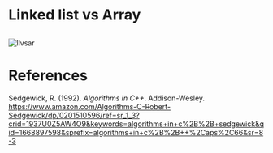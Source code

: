 # Linked list vs Array 



## 

![llvsar](https://user-images.githubusercontent.com/109105989/203698493-279503cf-5c34-4f32-a31b-0ad967c9d3b2.png)


# References 
Sedgewick, R. (1992). *Algorithms in C++*. Addison-Wesley. <https://www.amazon.com/Algorithms-C-Robert-Sedgewick/dp/0201510596/ref=sr_1_3?crid=1937U0Z5AW4O9&keywords=algorithms+in+c%2B%2B+sedgewick&qid=1668897598&sprefix=algorithms+in+c%2B%2B++%2Caps%2C66&sr=8-3>
